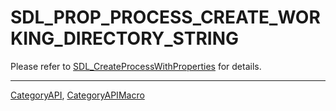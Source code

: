 # SDL_PROP_PROCESS_CREATE_WORKING_DIRECTORY_STRING

Please refer to [SDL_CreateProcessWithProperties](SDL_CreateProcessWithProperties) for details.

----
[CategoryAPI](CategoryAPI), [CategoryAPIMacro](CategoryAPIMacro)

